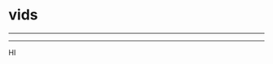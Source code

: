 # vids
---------------------------------------------------------------------
---------------------------------------------------------------------

HI

